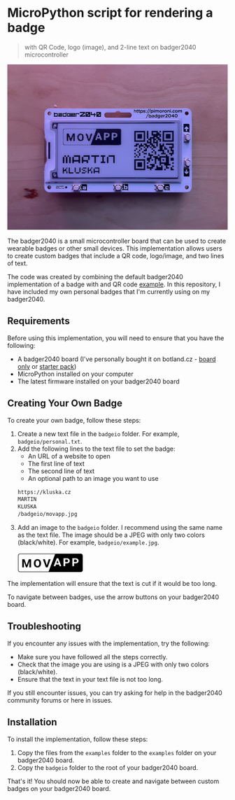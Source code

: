 # MicroPython script for rendering a badge 

> with QR Code, logo (image), and 2-line text on badger2040 microcontroller

![Example Badge](.github/example.jpeg)

The badger2040 is a small microcontroller board that can be used to create wearable badges or other small devices. This implementation allows users to create custom badges that include a QR code, logo/image, and two lines of text.

The code was created by combining the default badger2040 implementation of a badge with and QR code [example](https://github.com/pimoroni/pimoroni-pico/tree/main/micropython/examples/badger2040). In this repository, I have included my own personal badges that I'm currently using on my badger2040.

## Requirements

Before using this implementation, you will need to ensure that you have the following:

- A badger2040 board (I've personally bought it on botland.cz - [board only](https://botland.cz/desky-mikrokontroleru-rp2040/21142-badger-2040-deska-s-rp2040-a-29-e-papirovou-obrazovkou-296x128px-pimoroni-pim607-769894021194.html) or [starter pack](https://botland.cz/desky-mikrokontroleru-rp2040/21141-badger-2040-deska-s-rp2040-a-29-e-paper-obrazovkou-296x128px-prislusenstvi-pimoroni-pim610-769894021279.html))
- MicroPython installed on your computer
- The latest firmware installed on your badger2040 board

## Creating Your Own Badge

To create your own badge, follow these steps:

1. Create a new text file in the `badgeio` folder. For example, `badgeio/personal.txt`.
2. Add the following lines to the text file to set the badge:
   - An URL of a website to open
   - The first line of text
   - The second line of text
   - An optional path to an image you want to use
    ```txt
    https://kluska.cz
    MARTIN
    KLUSKA
    /badgeio/movapp.jpg
    ```
3. Add an image to the `badgeio` folder. I recommend using the same name as the text file. The image should be a JPEG with only two colors (black/white). For example, `badgeio/example.jpg`. <br><br> ![badgeio/movapp.jpg](badgeio/movapp.jpg)

The implementation will ensure that the text is cut if it would be too long.

To navigate between badges, use the arrow buttons on your badger2040 board.

## Troubleshooting

If you encounter any issues with the implementation, try the following:

- Make sure you have followed all the steps correctly.
- Check that the image you are using is a JPEG with only two colors (black/white).
- Ensure that the text in your text file is not too long.

If you still encounter issues, you can try asking for help in the badger2040 community forums or here in issues.

## Installation

To install the implementation, follow these steps:

1. Copy the files from the `examples` folder to the `examples` folder on your badger2040 board.
2. Copy the `badgeio` folder to the root of your badger2040 board.

That's it! You should now be able to create and navigate between custom badges on your badger2040 board.
